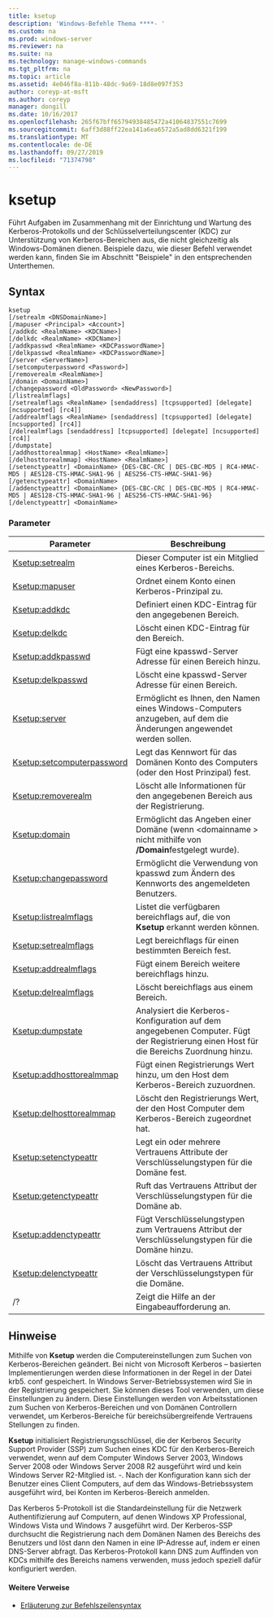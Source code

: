 ```yaml
---
title: ksetup
description: 'Windows-Befehle Thema ****- '
ms.custom: na
ms.prod: windows-server
ms.reviewer: na
ms.suite: na
ms.technology: manage-windows-commands
ms.tgt_pltfrm: na
ms.topic: article
ms.assetid: 4e046f8a-811b-48dc-9a69-18d8e097f353
author: coreyp-at-msft
ms.author: coreyp
manager: dongill
ms.date: 10/16/2017
ms.openlocfilehash: 265f67bff65794938485472a41064837551c7699
ms.sourcegitcommit: 6aff3d88ff22ea141a6ea6572a5ad8dd6321f199
ms.translationtype: MT
ms.contentlocale: de-DE
ms.lasthandoff: 09/27/2019
ms.locfileid: "71374798"
---
```

# <a name="ksetup"></a>ksetup



Führt Aufgaben im Zusammenhang mit der Einrichtung und Wartung des Kerberos-Protokolls und der Schlüsselverteilungscenter (KDC) zur Unterstützung von Kerberos-Bereichen aus, die nicht gleichzeitig als Windows-Domänen dienen. Beispiele dazu, wie dieser Befehl verwendet werden kann, finden Sie im Abschnitt "Beispiele" in den entsprechenden Unterthemen.

## <a name="syntax"></a>Syntax

```
ksetup 
[/setrealm <DNSDomainName>] 
[/mapuser <Principal> <Account>] 
[/addkdc <RealmName> <KDCName>] 
[/delkdc <RealmName> <KDCName>]
[/addkpasswd <RealmName> <KDCPasswordName>] 
[/delkpasswd <RealmName> <KDCPasswordName>]
[/server <ServerName>] 
[/setcomputerpassword <Password>]
[/removerealm <RealmName>]  
[/domain <DomainName>] 
[/changepassword <OldPassword> <NewPassword>] 
[/listrealmflags] 
[/setrealmflags <RealmName> [sendaddress] [tcpsupported] [delegate] [ncsupported] [rc4]] 
[/addrealmflags <RealmName> [sendaddress] [tcpsupported] [delegate] [ncsupported] [rc4]] 
[/delrealmflags [sendaddress] [tcpsupported] [delegate] [ncsupported] [rc4]] 
[/dumpstate]
[/addhosttorealmmap] <HostName> <RealmName>]  
[/delhosttorealmmap] <HostName> <RealmName>]  
[/setenctypeattr] <DomainName> {DES-CBC-CRC | DES-CBC-MD5 | RC4-HMAC-MD5 | AES128-CTS-HMAC-SHA1-96 | AES256-CTS-HMAC-SHA1-96}
[/getenctypeattr] <DomainName>
[/addenctypeattr] <DomainName> {DES-CBC-CRC | DES-CBC-MD5 | RC4-HMAC-MD5 | AES128-CTS-HMAC-SHA1-96 | AES256-CTS-HMAC-SHA1-96}
[/delenctypeattr] <DomainName>

```

### <a name="parameters"></a>Parameter

|Parameter|Beschreibung|
|---------|-----------|
|[Ksetup:setrealm](ksetup-setrealm.md)|Dieser Computer ist ein Mitglied eines Kerberos-Bereichs.|
|[Ksetup:mapuser](ksetup-mapuser.md)|Ordnet einem Konto einen Kerberos-Prinzipal zu.|
|[Ksetup:addkdc](ksetup-addkdc.md)|Definiert einen KDC-Eintrag für den angegebenen Bereich.|
|[Ksetup:delkdc](ksetup-delkdc.md)|Löscht einen KDC-Eintrag für den Bereich.|
|[Ksetup:addkpasswd](ksetup-addkpasswd.md)|Fügt eine kpasswd-Server Adresse für einen Bereich hinzu.|
|[Ksetup:delkpasswd](ksetup-delkpasswd.md)|Löscht eine kpasswd-Server Adresse für einen Bereich.|
|[Ksetup:server](ksetup-server.md)|Ermöglicht es Ihnen, den Namen eines Windows-Computers anzugeben, auf dem die Änderungen angewendet werden sollen.|
|[Ksetup:setcomputerpassword](ksetup-setcomputerpassword.md)|Legt das Kennwort für das Domänen Konto des Computers (oder den Host Prinzipal) fest.|
|[Ksetup:removerealm](ksetup-removerealm.md)|Löscht alle Informationen für den angegebenen Bereich aus der Registrierung.|
|[Ksetup:domain](ksetup-domain.md)|Ermöglicht das Angeben einer Domäne (wenn \<domainname > nicht mithilfe von **/Domain**festgelegt wurde).|
|[Ksetup:changepassword](ksetup-changepassword.md)|Ermöglicht die Verwendung von kpasswd zum Ändern des Kennworts des angemeldeten Benutzers.|
|[Ksetup:listrealmflags](ksetup-listrealmflags.md)|Listet die verfügbaren bereichflags auf, die von **Ksetup** erkannt werden können.|
|[Ksetup:setrealmflags](ksetup-setrealmflags.md)|Legt bereichflags für einen bestimmten Bereich fest.|
|[Ksetup:addrealmflags](ksetup-addrealmflags.md)|Fügt einem Bereich weitere bereichflags hinzu.|
|[Ksetup:delrealmflags](ksetup-delrealmflags.md)|Löscht bereichflags aus einem Bereich.|
|[Ksetup:dumpstate](ksetup-dumpstate.md)|Analysiert die Kerberos-Konfiguration auf dem angegebenen Computer. Fügt der Registrierung einen Host für die Bereichs Zuordnung hinzu.|
|[Ksetup:addhosttorealmmap](ksetup-addhosttorealmmap.md)|Fügt einen Registrierungs Wert hinzu, um den Host dem Kerberos-Bereich zuzuordnen.|
|[Ksetup:delhosttorealmmap](ksetup-delhosttorealmmap.md)|Löscht den Registrierungs Wert, der den Host Computer dem Kerberos-Bereich zugeordnet hat.|
|[Ksetup:setenctypeattr](ksetup-setenctypeattr.md)|Legt ein oder mehrere Vertrauens Attribute der Verschlüsselungstypen für die Domäne fest.|
|[Ksetup:getenctypeattr](ksetup-getenctypeattr.md)|Ruft das Vertrauens Attribut der Verschlüsselungstypen für die Domäne ab.|
|[Ksetup:addenctypeattr](ksetup-addenctypeattr.md)|Fügt Verschlüsselungstypen zum Vertrauens Attribut der Verschlüsselungstypen für die Domäne hinzu.|
|[Ksetup:delenctypeattr](ksetup-delenctypeattr.md)|Löscht das Vertrauens Attribut der Verschlüsselungstypen für die Domäne.|
|/?|Zeigt die Hilfe an der Eingabeaufforderung an.|

## <a name="remarks"></a>Hinweise

Mithilfe von **Ksetup** werden die Computereinstellungen zum Suchen von Kerberos-Bereichen geändert. Bei nicht von Microsoft Kerberos – basierten Implementierungen werden diese Informationen in der Regel in der Datei krb5. conf gespeichert. In Windows Server-Betriebssystemen wird Sie in der Registrierung gespeichert. Sie können dieses Tool verwenden, um diese Einstellungen zu ändern. Diese Einstellungen werden von Arbeitsstationen zum Suchen von Kerberos-Bereichen und von Domänen Controllern verwendet, um Kerberos-Bereiche für bereichsübergreifende Vertrauens Stellungen zu finden.

**Ksetup** initialisiert Registrierungsschlüssel, die der Kerberos Security Support Provider (SSP) zum Suchen eines KDC für den Kerberos-Bereich verwendet, wenn auf dem Computer Windows Server 2003, Windows Server 2008 oder Windows Server 2008 R2 ausgeführt wird und kein Windows Server R2-Mitglied ist. -. Nach der Konfiguration kann sich der Benutzer eines Client Computers, auf dem das Windows-Betriebssystem ausgeführt wird, bei Konten im Kerberos-Bereich anmelden.

Das Kerberos 5-Protokoll ist die Standardeinstellung für die Netzwerk Authentifizierung auf Computern, auf denen Windows XP Professional, Windows Vista und Windows 7 ausgeführt wird. Der Kerberos-SSP durchsucht die Registrierung nach dem Domänen Namen des Bereichs des Benutzers und löst dann den Namen in eine IP-Adresse auf, indem er einen DNS-Server abfragt. Das Kerberos-Protokoll kann DNS zum Auffinden von KDCs mithilfe des Bereichs namens verwenden, muss jedoch speziell dafür konfiguriert werden.

#### <a name="additional-references"></a>Weitere Verweise

-   [Erläuterung zur Befehlszeilensyntax](command-line-syntax-key.md)